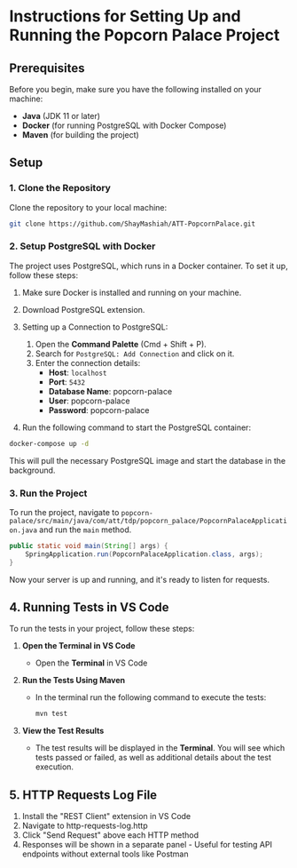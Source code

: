 
# Instructions for Setting Up and Running the Popcorn Palace Project

## Prerequisites

Before you begin, make sure you have the following installed on your machine:

- **Java** (JDK 11 or later)
- **Docker** (for running PostgreSQL with Docker Compose)
- **Maven** (for building the project)

## Setup

### 1. Clone the Repository

Clone the repository to your local machine:

```bash
git clone https://github.com/ShayMashiah/ATT-PopcornPalace.git
```

### 2. Setup PostgreSQL with Docker

The project uses PostgreSQL, which runs in a Docker container. To set it up, follow these steps:

1. Make sure Docker is installed and running on your machine.
2. Download PostgreSQL extension.
3. Setting up a Connection to PostgreSQL:
   1. Open the **Command Palette** (Cmd + Shift + P).
   2. Search for `PostgreSQL: Add Connection` and click on it.
   3. Enter the connection details:
      - **Host**: `localhost`
      - **Port**: `5432`
      - **Database Name**: popcorn-palace
      - **User**: popcorn-palace
      - **Password**: popcorn-palace

4. Run the following command to start the PostgreSQL container:

```bash
docker-compose up -d
```

This will pull the necessary PostgreSQL image and start the database in the background.


### 3. Run the Project

To run the project, navigate to `popcorn-palace/src/main/java/com/att/tdp/popcorn_palace/PopcornPalaceApplication.java` and run the `main` method.

```java
public static void main(String[] args) {
    SpringApplication.run(PopcornPalaceApplication.class, args);
}

```
Now your server is up and running, and it's ready to listen for requests.


## 4. Running Tests in VS Code

To run the tests in your project, follow these steps:

1. **Open the Terminal in VS Code**
   - Open the **Terminal** in VS Code

2. **Run the Tests Using Maven**  
   - In the terminal run the following command to execute the tests:
     ```bash
     mvn test
     ```

3. **View the Test Results**
   - The test results will be displayed in the **Terminal**. You will see which tests passed or failed, as well as additional details about the test execution.

## 5. HTTP Requests Log File

1. Install the "REST Client" extension in VS Code
2. Navigate to http-requests-log.http
2. Click "Send Request" above each HTTP method
3. Responses will be shown in a separate panel - Useful for testing API endpoints without external tools like Postman